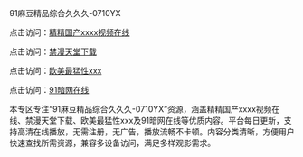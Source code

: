 91麻豆精品综合久久久-0710YX

点击访问：<a href="https://heiliaowzu4ur.pages.dev">精精国产xxxx视频在线</a>

点击访问：<a href="https://heiliaozj3tjd.pages.dev">禁漫天堂下载</a>

点击访问：<a href="https://heiliaoe8ajia.pages.dev">欧美最猛性xxx</a>

点击访问：<a href="https://heiliaoxqkkct.pages.dev">91暗网在线</a>

本专区专注“91麻豆精品综合久久久-0710YX”资源，涵盖精精国产xxxx视频在线、禁漫天堂下载、欧美最猛性xxx及91暗网在线等优质内容。平台每日更新，支持高清在线播放，无需注册，无广告，播放流畅不卡顿。内容分类清晰，方便用户快速查找所需资源，兼容多设备访问，满足多样观影需求。

<span style="display:none;">[Canonical link](https://github.com/bay20250710/so21)</span>
